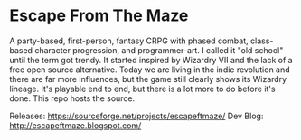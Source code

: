 Escape From The Maze
============

A party-based, first-person, fantasy CRPG with phased combat, class-based character progression, 
and programmer-art. I called it "old school" until the term got trendy. It started inspired by 
Wizardry VII and the lack of a free open source alternative. Today we are living in the indie 
revolution and there are far more influences, but the game still clearly shows its Wizardry lineage. 
It's playable end to end, but there is a lot more to do before it's done. This repo hosts the source.

Releases: https://sourceforge.net/projects/escapeftmaze/
Dev Blog: http://escapeftmaze.blogspot.com/
